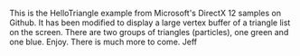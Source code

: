 This is the HelloTriangle example from Microsoft's DirectX 12 samples on Github.
It has been modified to display a large vertex buffer of a triangle list on the screen.
There are two groups of triangles (particles), one green and one blue.
Enjoy.  There is much more to come.
Jeff

